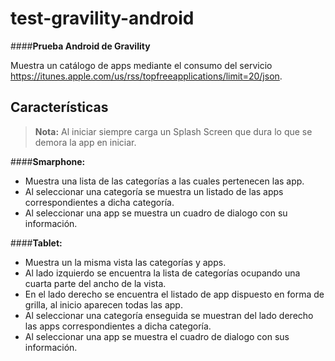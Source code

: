 # test-gravility-android

####**Prueba Android de Gravility**

Muestra un catálogo de apps mediante el consumo del servicio https://itunes.apple.com/us/rss/topfreeapplications/limit=20/json.

Características
--------------------
> **Nota:** Al iniciar siempre carga un Splash Screen que dura lo que se demora la app en iniciar.

####**Smarphone:**
- Muestra una lista de las categorías a las cuales pertenecen las app.
- Al seleccionar una categoría se muestra un listado de las apps correspondientes a dicha categoría.
- Al seleccionar una app se muestra un cuadro de dialogo con su información.

####**Tablet:**
- Muestra un la misma vista las categorías y apps.
- Al lado izquierdo se encuentra la lista de categorías ocupando una cuarta parte del ancho de la vista.
- En el lado derecho se encuentra el listado de app dispuesto en forma de grilla, al inicio aparecen todas las app.
- Al seleccionar una categoría enseguida se muestran del lado derecho las apps correspondientes a dicha categoría.
- Al seleccionar una app se muestra el cuadro de dialogo con sus información.
